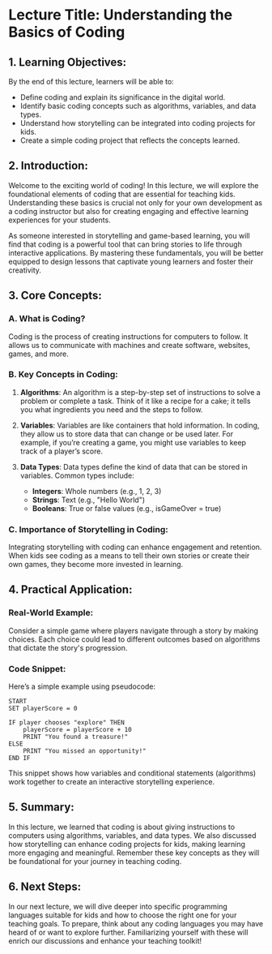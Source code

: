 # Lecture Title: Understanding the Basics of Coding

## 1. Learning Objectives:
By the end of this lecture, learners will be able to:
- Define coding and explain its significance in the digital world.
- Identify basic coding concepts such as algorithms, variables, and data types.
- Understand how storytelling can be integrated into coding projects for kids.
- Create a simple coding project that reflects the concepts learned.

## 2. Introduction:
Welcome to the exciting world of coding! In this lecture, we will explore the foundational elements of coding that are essential for teaching kids. Understanding these basics is crucial not only for your own development as a coding instructor but also for creating engaging and effective learning experiences for your students.

As someone interested in storytelling and game-based learning, you will find that coding is a powerful tool that can bring stories to life through interactive applications. By mastering these fundamentals, you will be better equipped to design lessons that captivate young learners and foster their creativity.

## 3. Core Concepts:
### A. What is Coding?
Coding is the process of creating instructions for computers to follow. It allows us to communicate with machines and create software, websites, games, and more.

### B. Key Concepts in Coding:
1. **Algorithms**: An algorithm is a step-by-step set of instructions to solve a problem or complete a task. Think of it like a recipe for a cake; it tells you what ingredients you need and the steps to follow.

2. **Variables**: Variables are like containers that hold information. In coding, they allow us to store data that can change or be used later. For example, if you’re creating a game, you might use variables to keep track of a player’s score.

3. **Data Types**: Data types define the kind of data that can be stored in variables. Common types include:
   - **Integers**: Whole numbers (e.g., 1, 2, 3)
   - **Strings**: Text (e.g., "Hello World")
   - **Booleans**: True or false values (e.g., isGameOver = true)

### C. Importance of Storytelling in Coding:
Integrating storytelling with coding can enhance engagement and retention. When kids see coding as a means to tell their own stories or create their own games, they become more invested in learning.

## 4. Practical Application:
### Real-World Example:
Consider a simple game where players navigate through a story by making choices. Each choice could lead to different outcomes based on algorithms that dictate the story's progression.

### Code Snippet:
Here’s a simple example using pseudocode:

```plaintext
START
SET playerScore = 0

IF player chooses "explore" THEN
    playerScore = playerScore + 10
    PRINT "You found a treasure!"
ELSE
    PRINT "You missed an opportunity!"
END IF
```

This snippet shows how variables and conditional statements (algorithms) work together to create an interactive storytelling experience.

## 5. Summary:
In this lecture, we learned that coding is about giving instructions to computers using algorithms, variables, and data types. We also discussed how storytelling can enhance coding projects for kids, making learning more engaging and meaningful. Remember these key concepts as they will be foundational for your journey in teaching coding.

## 6. Next Steps:
In our next lecture, we will dive deeper into specific programming languages suitable for kids and how to choose the right one for your teaching goals. To prepare, think about any coding languages you may have heard of or want to explore further. Familiarizing yourself with these will enrich our discussions and enhance your teaching toolkit!